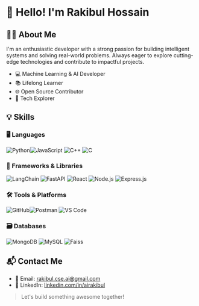 # 👋 Hello! I'm Rakibul Hossain

## 👨‍💻 About Me

I'm an enthusiastic developer with a strong passion for building intelligent systems and solving real-world problems. Always eager to explore cutting-edge technologies and contribute to impactful projects.

- 💻 Machine Learning & AI Developer  
- 📚 Lifelong Learner  
- 🌐 Open Source Contributor  
- 🚀 Tech Explorer  



## 💡 Skills

### 🖥️ Languages  
![Python](https://img.shields.io/badge/Python-3776AB?style=for-the-badge&logo=python&logoColor=white)![JavaScript](https://img.shields.io/badge/JavaScript-F7DF1E?style=for-the-badge&logo=javascript&logoColor=black)
![C++](https://img.shields.io/badge/C++-00599C?style=for-the-badge&logo=cplusplus&logoColor=white)
![C](https://img.shields.io/badge/C-A8B9CC?style=for-the-badge&logo=c&logoColor=white)  

### 🧰 Frameworks & Libraries  
![LangChain](https://img.shields.io/badge/LangChain-blue?style=for-the-badge&logo=LangChain&logoColor=white)
![FastAPI](https://img.shields.io/badge/FastAPI-009688?style=for-the-badge&logo=fastapi&logoColor=white)
![React](https://img.shields.io/badge/React-20232A?style=for-the-badge&logo=react&logoColor=61DAFB)
![Node.js](https://img.shields.io/badge/Node.js-339933?style=for-the-badge&logo=nodedotjs&logoColor=white)
![Express.js](https://img.shields.io/badge/Express.js-404D59?style=for-the-badge&logo=express&logoColor=white)  

### 🛠️ Tools & Platforms  
![GitHub](https://img.shields.io/badge/GitHub-181717?style=for-the-badge&logo=github&logoColor=white)![Postman](https://img.shields.io/badge/Postman-FF6C37?style=for-the-badge&logo=postman&logoColor=white)
![VS Code](https://img.shields.io/badge/VS%20Code-007ACC?style=for-the-badge&logo=visual-studio-code&logoColor=white)

### 🗃️ Databases  
![MongoDB](https://img.shields.io/badge/MongoDB-47A248?style=for-the-badge&logo=mongodb&logoColor=white)
![MySQL](https://img.shields.io/badge/MySQL-4479A1?style=for-the-badge&logo=mysql&logoColor=white)
![Faiss](https://img.shields.io/badge/Faiss-232F3E?style=for-the-badge&logo=amazon&logoColor=white)



## 📬 Contact Me

- 📧 Email: [rakibul.cse.ai@gmail.com](mailto:rakibul.cse.ai@gmail.com)  
- 💼 LinkedIn: [linkedin.com/in/airakibul](https://www.linkedin.com/in/airakibul/)  


> Let's build something awesome together!
